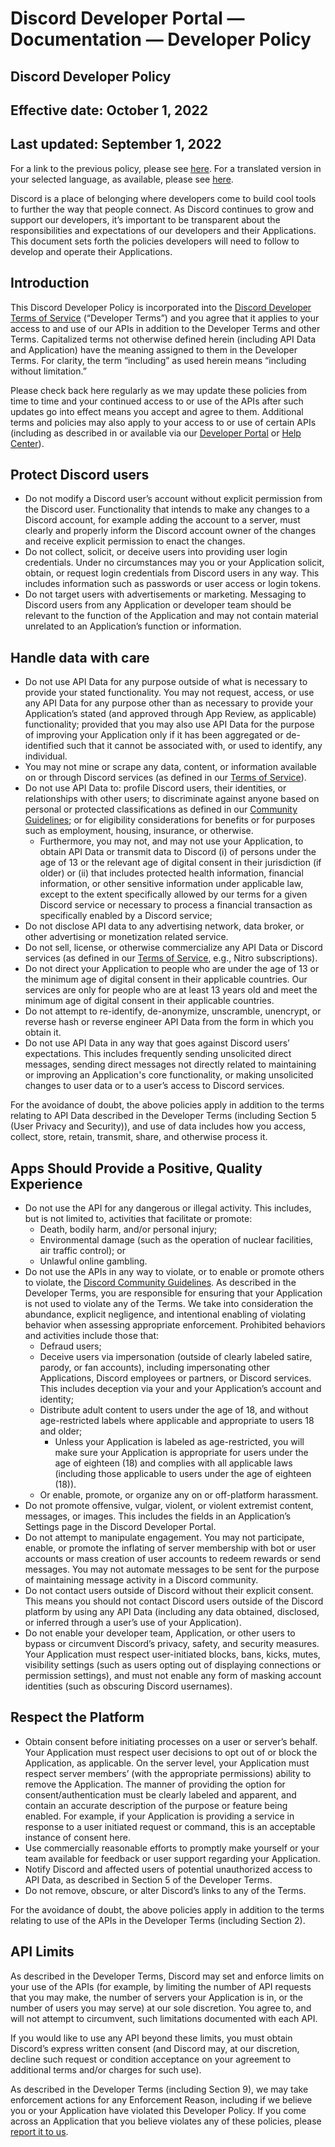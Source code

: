 # Discord Developer Portal — Documentation — Developer Policy

## Discord Developer Policy

## Effective date: October 1, 2022

## Last updated: September 1, 2022

For a link to the previous policy, please see [here](https://github.com/discord/discord-api-docs/blob/62c9a95b56d2f989d3eefe39a058d69189f6b4a6/docs/policies_and_agreements/Developer_Policy.md). For a translated version in your selected language, as available, please see [here](https://support-dev.discord.com/hc/articles/8563934450327).

Discord is a place of belonging where developers come to build cool tools to further the way that people connect. As Discord continues to grow and support our developers, it’s important to be transparent about the responsibilities and expectations of our developers and their Applications. This document sets forth the policies developers will need to follow to develop and operate their Applications.

## Introduction

This Discord Developer Policy is incorporated into the [Discord Developer Terms of Service](https://ptb.discord.com/developers/docs/policies-and-agreements/developer-terms-of-service) (“Developer Terms”) and you agree that it applies to your access to and use of our APIs in addition to the Developer Terms and other Terms. Capitalized terms not otherwise defined herein (including API Data and Application) have the meaning assigned to them in the Developer Terms. For clarity, the term “including” as used herein means “including without limitation.”

Please check back here regularly as we may update these policies from time to time and your continued access to or use of the APIs after such updates go into effect means you accept and agree to them. Additional terms and policies may also apply to your access to or use of certain APIs (including as described in or available via our [Developer Portal](https://ptb.discord.com/developers/docs/intro) or [Help Center](https://support-dev.discord.com/hc/categories/360000656491)).

## Protect Discord users

*   Do not modify a Discord user’s account without explicit permission from the Discord user. Functionality that intends to make any changes to a Discord account, for example adding the account to a server, must clearly and properly inform the Discord account owner of the changes and receive explicit permission to enact the changes.
*   Do not collect, solicit, or deceive users into providing user login credentials. Under no circumstances may you or your Application solicit, obtain, or request login credentials from Discord users in any way. This includes information such as passwords or user access or login tokens.
*   Do not target users with advertisements or marketing. Messaging to Discord users from any Application or developer team should be relevant to the function of the Application and may not contain material unrelated to an Application’s function or information.

## Handle data with care

*   Do not use API Data for any purpose outside of what is necessary to provide your stated functionality. You may not request, access, or use any API Data for any purpose other than as necessary to provide your Application’s stated (and approved through App Review, as applicable) functionality; provided that you may also use API Data for the purpose of improving your Application only if it has been aggregated or de-identified such that it cannot be associated with, or used to identify, any individual.
*   You may not mine or scrape any data, content, or information available on or through Discord services (as defined in our [Terms of Service](https://discord.com/terms)).
*   Do not use API Data to: profile Discord users, their identities, or relationships with other users; to discriminate against anyone based on personal or protected classifications as defined in our [Community Guidelines](https://dis.gd/guidelines); or for eligibility considerations for benefits or for purposes such as employment, housing, insurance, or otherwise.
    *   Furthermore, you may not, and may not use your Application, to obtain API Data or transmit data to Discord (i) of persons under the age of 13 or the relevant age of digital consent in their jurisdiction (if older) or (ii) that includes protected health information, financial information, or other sensitive information under applicable law, except to the extent specifically allowed by our terms for a given Discord service or necessary to process a financial transaction as specifically enabled by a Discord service;
*   Do not disclose API data to any advertising network, data broker, or other advertising or monetization related service.
*   Do not sell, license, or otherwise commercialize any API Data or Discord services (as defined in our [Terms of Service](https://discord.com/terms), e.g., Nitro subscriptions).
*   Do not direct your Application to people who are under the age of 13 or the minimum age of digital consent in their applicable countries. Our services are only for people who are at least 13 years old and meet the minimum age of digital consent in their applicable countries.
*   Do not attempt to re-identify, de-anonymize, unscramble, unencrypt, or reverse hash or reverse engineer API Data from the form in which you obtain it.
*   Do not use API Data in any way that goes against Discord users’ expectations. This includes frequently sending unsolicited direct messages, sending direct messages not directly related to maintaining or improving an Application's core functionality, or making unsolicited changes to user data or to a user’s access to Discord services.

For the avoidance of doubt, the above policies apply in addition to the terms relating to API Data described in the Developer Terms (including Section 5 (User Privacy and Security)), and use of data includes how you access, collect, store, retain, transmit, share, and otherwise process it.

## Apps Should Provide a Positive, Quality Experience

*   Do not use the API for any dangerous or illegal activity. This includes, but is not limited to, activities that facilitate or promote:
    *   Death, bodily harm, and/or personal injury;
    *   Environmental damage (such as the operation of nuclear facilities, air traffic control); or
    *   Unlawful online gambling.
*   Do not use the APIs in any way to violate, or to enable or promote others to violate, the [Discord Community Guidelines](https://dis.gd/guidelines). As described in the Developer Terms, you are responsible for ensuring that your Application is not used to violate any of the Terms. We take into consideration the abundance, explicit negligence, and intentional enabling of violating behavior when assessing appropriate enforcement. Prohibited behaviors and activities include those that:
    *   Defraud users;
    *   Deceive users via impersonation (outside of clearly labeled satire, parody, or fan accounts), including impersonating other Applications, Discord employees or partners, or Discord services. This includes deception via your and your Application’s account and identity;
    *   Distribute adult content to users under the age of 18, and without age-restricted labels where applicable and appropriate to users 18 and older;
        *   Unless your Application is labeled as age-restricted, you will make sure your Application is appropriate for users under the age of eighteen (18) and complies with all applicable laws (including those applicable to users under the age of eighteen (18)).
    *   Or enable, promote, or organize any on or off-platform harassment.
*   Do not promote offensive, vulgar, violent, or violent extremist content, messages, or images. This includes the fields in an Application’s Settings page in the Discord Developer Portal.
*   Do not attempt to manipulate engagement. You may not participate, enable, or promote the inflating of server membership with bot or user accounts or mass creation of user accounts to redeem rewards or send messages. You may not automate messages to be sent for the purpose of maintaining message activity in a Discord community.
*   Do not contact users outside of Discord without their explicit consent. This means you should not contact Discord users outside of the Discord platform by using any API Data (including any data obtained, disclosed, or inferred through a user’s use of your Application).
*   Do not enable your developer team, Application, or other users to bypass or circumvent Discord’s privacy, safety, and security measures. Your Application must respect user-initiated blocks, bans, kicks, mutes, visibility settings (such as users opting out of displaying connections or permission settings), and must not enable any form of masking account identities (such as obscuring Discord usernames).

## Respect the Platform

*   Obtain consent before initiating processes on a user or server’s behalf. Your Application must respect user decisions to opt out of or block the Application, as applicable. On the server level, your Application must respect server members’ (with the appropriate permissions) ability to remove the Application. The manner of providing the option for consent/authentication must be clearly labeled and apparent, and contain an accurate description of the purpose or feature being enabled. For example, if your Application is providing a service in response to a user initiated request or command, this is an acceptable instance of consent here.
*   Use commercially reasonable efforts to promptly make yourself or your team available for feedback or user support regarding your Application.
*   Notify Discord and affected users of potential unauthorized access to API Data, as described in Section 5 of the Developer Terms.
*   Do not remove, obscure, or alter Discord’s links to any of the Terms.

For the avoidance of doubt, the above policies apply in addition to the terms relating to use of the APIs in the Developer Terms (including Section 2).

## API Limits

As described in the Developer Terms, Discord may set and enforce limits on your use of the APIs (for example, by limiting the number of API requests that you may make, the number of servers your Application is in, or the number of users you may serve) at our sole discretion. You agree to, and will not attempt to circumvent, such limitations documented with each API.

If you would like to use any API beyond these limits, you must obtain Discord’s express written consent (and Discord may, at our discretion, decline such request or condition acceptance on your agreement to additional terms and/or charges for such use).

As described in the Developer Terms (including Section 9), we may take enforcement actions for any Enforcement Reason, including if we believe you or your Application have violated this Developer Policy. If you come across an Application that you believe violates any of these policies, please [report it to us](https://support.discord.com/hc/en-us/requests/new?ticket_form_id=360005592534).

